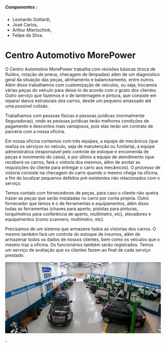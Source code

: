 ##### Componentes :

- Leonardo Gottardi,
- José Carlos,
- Arthur Miertschink,
- Felipe da Silva.
# Centro Automotivo MorePower

O Centro Automotivo MorePower trabalha com revisões básicas (troca de fluídos, rotação de pneus, checagem de lâmpadas) além de um diagnóstico geral da situação das peças, alinhamento e balanceamento, entre outros. Além disso trabalhamos com customização de veículos, ou seja, trocamos várias peças do veículo para deixá-lo de acordo com o gosto dos clientes. Outro serviço que fazemos é o de lanternagem e pintura, que consiste em reparar danos estruturais dos carros, desde um pequeno amassado até uma possível colisão.

Trabalhamos com pessoas físicas e pessoas jurídicas (normalmente Seguradoras), onde as pessoas jurídicas terão melhores condições de pagamento e descontos mais vantajosos, pois elas terão um contrato de parceria com a nossa oficina. 

Em nossa oficina contamos com três equipes, a equipe de mecânicos (que realiza os serviços no veículo, seja de manutenção ou funilaria), a equipe administrativa (responsável pelo controle de estoque e encomenda de peças e movimento do caixa), e por último a equipe de atendimento (que receberá os carros, fará o vistoria dos mesmos, além de anotar as requisições do cliente para entregar o carro aos mecânicos). O processo de vistoria consiste na checagem do carro quando o mesmo chega na oficina, a fim de localizar pequenos defeitos pré-existentes não relacionados com o serviço.

Temos contato com fornecedores de peças, para caso o cliente não queira trazer as peças que serão instaladas no carro por conta própria. Outro fornecedor que temos é o de ferramentas e equipamentos, além disso todas as ferramentas (chaves para aperto, pistolas para pinturas, torquímetros para conferência de aperto, multímetro, etc), elevadores e equipamentos (como scanners, multímetro, etc).

Precisamos de um sistema que armazene todos as vistorias dos carros. O mesmo também fará um controle do estoque de insumos, além de armazenar todos os dados de nossos clientes, bem como os veículos que o mesmo traz a oficina. Os funcionários também serão registrados. Temos um serviço de avaliação que os clientes fazem ao final de cada serviço prestado.
 
<p align="center">
  <img src="imagemAutomotivo_700.png">
</p>-
